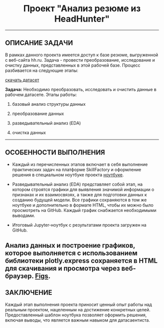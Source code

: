 # <center> Проект "Анализ резюме из HeadHunter"

---
## ОПИСАНИЕ ЗАДАЧИ

В рамках данного проекта имеется доступ к базе резюме, выгруженной с веб-сайта hh.ru. Задача - провести преобразование, исследование и очистку данных, представленных в этой рабочей базе. Процесс разбивается на следующие этапы:

[скачать датасет](https://drive.google.com/drive/folders/1LjKSfpoIT4qYtgbxaS36w3fkew3_g77-?usp=drive_link)

**Задача:**
Необходимо преобразовать, исследовать и очистить данные в рабочем датасете.
Этапы работы:

1. базовый анализ структуры данных

2. преобразование данных

3. разведывательный анализ (EDA)

4. очистка данных

---

## ОСОБЕННОСТИ ВЫПОЛНЕНИЯ

* Каждый из перечисленных этапов включает в себя выполнение практических задач на платформе SkillFactory и оформление решения в специальном ноутбуке проекта [ноутбуке](https://github.com/mazurandrii92/Skillfactory_RDS/blob/main/Project-1/Project-1_WORKBOOK.ipynb).


* Разведывательный анализ (EDA) представляет собой этап, на котором строятся графики для выявления значимой информации о признаках и их взаимосвязях, а также для подготовки данных к созданию будущей модели. Все графики сохраняются в том же ноутбуке и дополнительно в формате HTML, чтобы их можно было просмотреть на GitHub. Каждый график снабжается необходимыми выводами.

* Итоговый Jupyter-ноутбук с результатами проекта загружен на GitHub.

Анализ данных и построение графиков, которое выполняется с использованием библиотеки plotly.express сохраняется в HTML для скачивания и просмотра через веб-браузер. [Figs](hhttps://github.com/mazurandrii92/Skillfactory_RDS/tree/main/Project-1/Figs).
---
## ЗАКЛЮЧЕНИЕ

Каждый этап выполнения проекта приносит ценный опыт работы над реальным проектом, нацеленным на достижение конкретных целей. Предоставленный шаблон ноутбука позволяет оформить решения, включая выводы, что является важным навыком для датасаентиста.



